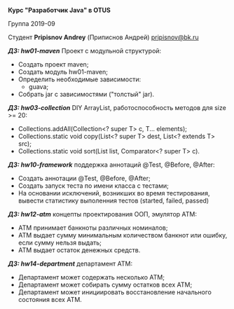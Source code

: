 **Курс "Разработчик Java" в OTUS**
 
 Группа 2019-09
 
 Студент
**Pripisnov Andrey** (Приписнов Андрей)
pripisnov@bk.ru

***ДЗ: hw01-maven*** Проект с модульной структурой:

 - Создать проект maven;
 - Создать модуль hw01-maven;
 - Определить необходимые зависимости:
    - guava;
 - Собрать jar с зависимостями ("толстый" jar).
 
 ***ДЗ: hw03-collection*** DIY ArrayList, работоспособность методов для size >= 20:
 
 - Collections.addAll(Collection<? super T> c, T... elements);
 - Collections.static <T> void copy(List<? super T> dest, List<? extends T> src);
 - Collections.static <T> void sort(List<T> list, Comparator<? super T> c).
 
 ***ДЗ: hw10-framework*** поддержка аннотаций @Test, @Before, @After:
 - Создать аннотации  @Test, @Before, @After;
 - Создать запуск теста по имени класса с тестами;
 - На основании исключений, возникших во время тестирования, вывести статистику выполенния тестов (started, failed, passed)
 
 ***ДЗ: hw12-atm*** концепты проектирования ООП, эмулятор АТМ:
 - АТМ принимает банкноты различных номиналов;
 - АТМ выдает сумму минимальным количеством банкнот или ошибку, если сумму нельзя выдать;
 - АТМ выдает остаток денежных средств.
 
 ***ДЗ: hw14-department*** департамент АТМ:
 - Департамент может содержать несколько АТМ;
 - Департамент может собирать сумму остатков всех АТМ;
 - Департамент может инициировать восстановление начального состояния всех АТМ. 